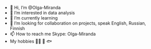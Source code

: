 - 👋 Hi, I’m @Olga-Miranda
- 👀 I’m interested in data analysis
- 🌱 I’m currently learning 
- 💞️ I’m looking for collaboration on projects, speak English, Russian, Finnish 
- 📫 How to reach me Skype: Olga-Miranda
-  My hobbies :service_dog: :racehorse: :fish:
<!---
Olga-Miranda/Olga-Miranda is a ✨ special ✨ repository because its `README.md` (this file) appears on your GitHub profile.
You can click the Preview link to take a look at your changes.
--->
